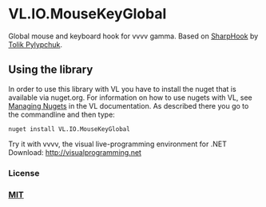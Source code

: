 # VL.IO.MouseKeyGlobal

Global mouse and keyboard hook for vvvv gamma. 
Based on [SharpHook](https://github.com/TolikPylypchuk/SharpHook) by [Tolik Pylypchuk](https://tolik.io/). 


## Using the library
In order to use this library with VL you have to install the nuget that is available via nuget.org. For information on how to use nugets with VL, see [Managing Nugets](https://thegraybook.vvvv.org/reference/hde/managing-nugets.html) in the VL documentation. As described there you go to the commandline and then type:

    nuget install VL.IO.MouseKeyGlobal


Try it with vvvv, the visual live-programming environment for .NET  
Download: http://visualprogramming.net

### License

### [MIT](https://github.com/bj-rn/VL.IO.MouseKeyGlobal/blob/master/LICENSE)
